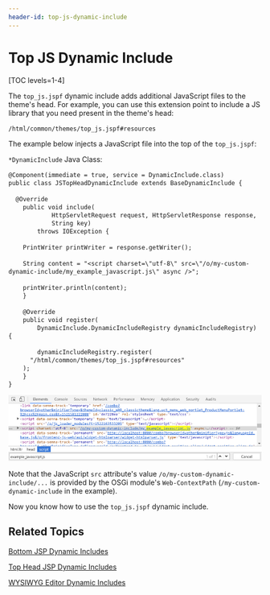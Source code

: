 ```yaml
---
header-id: top-js-dynamic-include
---
```


# Top JS Dynamic Include

[TOC levels=1-4]

The `top_js.jspf` dynamic include adds additional JavaScript files to the
theme's head. For example, you can use this extension point to include a JS
library that you need present in the theme's head: 

    /html/common/themes/top_js.jspf#resources

The example below injects a JavaScript file into the top of the `top_js.jspf`:

`*DynamicInclude` Java Class:

    @Component(immediate = true, service = DynamicInclude.class)
    public class JSTopHeadDynamicInclude extends BaseDynamicInclude {

      @Override
    	public void include(
    			HttpServletRequest request, HttpServletResponse response,
    			String key)
    		throws IOException {

        PrintWriter printWriter = response.getWriter();

        String content = "<script charset=\"utf-8\" src=\"/o/my-custom-dynamic-include/my_example_javascript.js\" async />";

        printWriter.println(content);
    	}

    	@Override
    	public void register(
    		DynamicInclude.DynamicIncludeRegistry dynamicIncludeRegistry) {

    		dynamicIncludeRegistry.register(
          "/html/common/themes/top_js.jspf#resources"
        );
    	}
    }

![Figure 1: The Top JS dynamic include lets you load additional scripts in the theme's head.](../../../images/dynamic-include-top-js-example.png)

Note that the JavaScript `src` attribute's value 
`/o/my-custom-dynamic-include/...` is provided by the OSGi module's 
`Web-ContextPath` (`/my-custom-dynamic-include` in the example).
 
Now you know how to use the `top_js.jspf` dynamic include.

## Related Topics

[Bottom JSP Dynamic Includes](/docs/7-1/tutorials/-/knowledge_base/t/bottom-jsp-dynamic-includes)

[Top Head JSP Dynamic Includes](/docs/7-1/tutorials/-/knowledge_base/t/top-head-jsp-dynamic-includes)

[WYSIWYG Editor Dynamic Includes](/docs/7-1/tutorials/-/knowledge_base/t/wysiwyg-editor-dynamic-includes)
